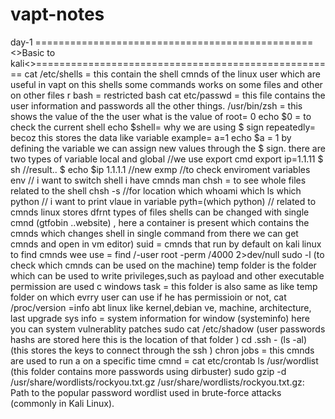 # vapt-notes
day-1
================================================<>Basic to kali<>====================================================
cat /etc/shells = this contain the shell cmnds of the linux user which are useful in vapt
on this shells some commands works on some files and other on other files
r bash = restricted bash 
cat etc/passwd = this file contains the user information and passwords all the other things.
/usr/bin/zsh = this shows the value of the the user 
what is the value of root= 0
echo $0 = to check the current shell
echo $shell= 
why we are using $ sign repeatedly= becoz this stores the data like variable
example= a=1
echo $a = 1
by defining the variable we can assign new values through the $ sign.
there are two types of variable local and global 
//we use export cmd 
export ip=1.1.11
$ sh
//result..
$ echo $ip
1.1.1.1
//new exmp
//to check enviroment variables  
env
// i want to switch shell i have cmnds 
man chsh = to see whole files related to the shell
chsh -s 
//for location 
which whoami
which ls
which python
// i want to print vlaue in variable
pyth=(which python)
// related to cmnds
linux stores dfrnt types of files 
shells can be changed with single cmnd (gtfobin ..website) , here a container is present which contains the cmnds which changes shell in single command from there we can get cmnds and open in vm editor)
suid = cmnds that run by default on kali linux
to find  cmnds wee use = find /-user root -perm /4000 2>dev/null
sudo -l (to check which cmnds can be used on the machine)
temp folder is the folder which can be used to write privileges,such as payload and other executable permission are used
c windows task = this folder is also same as like temp folder on which evrry user can use if he has permissioin or not,
cat /proc/version =info abt linux like kernel,debian ve, machine, architecture, last upgrade
sys info = system information
for window (systeminfo) here you can system vulnerablity patches 
sudo cat /etc/shadow (user passwords hashs are stored here this is the location of that folder )
cd .ssh  - (ls -al) (this stores the keys to connect through the ssh )
chron jobs = this cmnds are used to run a on a specific time
cmnd = cat etc/crontab
ls /usr/wordlist (this folder contains more passwords using dirbuster)
sudo gzip -d /usr/share/wordlists/rockyou.txt.gz 
/usr/share/wordlists/rockyou.txt.gz: Path to the popular password wordlist used in brute-force attacks (commonly in Kali Linux). 






























